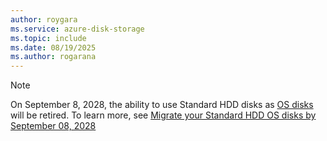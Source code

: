 ```yaml
---
author: roygara
ms.service: azure-disk-storage
ms.topic: include
ms.date: 08/19/2025
ms.author: rogarana
---
```

> [!NOTE]
> On September 8, 2028, the ability to use Standard HDD disks as [OS disks](managed-disks-overview.md#os-disk) will be retired. To learn more, see [Migrate your Standard HDD OS disks by September 08, 2028](disks-hdd-os-retirement.md)